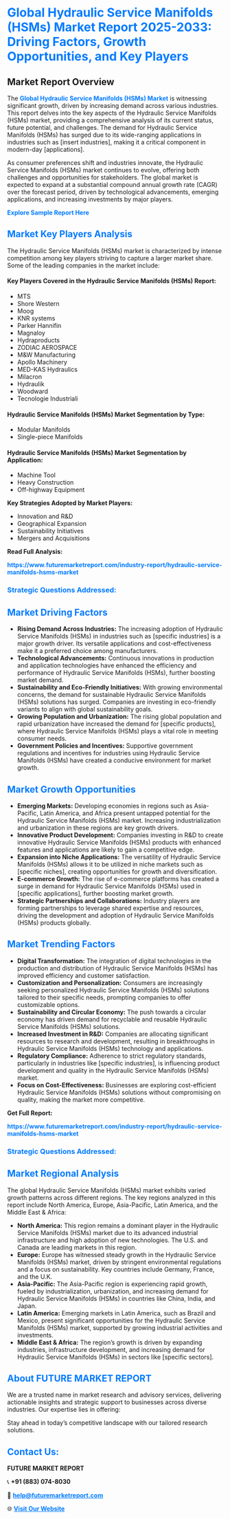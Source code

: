 <h1 style="color: #007BFF;">Global Hydraulic Service Manifolds (HSMs) Market Report 2025-2033: Driving Factors, Growth Opportunities, and Key Players</h1>

<section id="overview">
<h2>Market Report Overview</h2>
<p>The <a href="https://www.futuremarketreport.com/industry-report/hydraulic-service-manifolds-hsms-market" style="color: #007BFF; text-decoration: none;"><strong>Global Hydraulic Service Manifolds (HSMs) Market</strong></a> is witnessing significant growth, driven by increasing demand across various industries. This report delves into the key aspects of the Hydraulic Service Manifolds (HSMs) market, providing a comprehensive analysis of its current status, future potential, and challenges. The demand for Hydraulic Service Manifolds (HSMs) has surged due to its wide-ranging applications in industries such as [insert industries], making it a critical component in modern-day [applications].</p>
<p>As consumer preferences shift and industries innovate, the Hydraulic Service Manifolds (HSMs) market continues to evolve, offering both challenges and opportunities for stakeholders. The global market is expected to expand at a substantial compound annual growth rate (CAGR) over the forecast period, driven by technological advancements, emerging applications, and increasing investments by major players.</p>
</section>

<section id="overview">
<p><a href="https://www.futuremarketreport.com/request-sample/reportId=92195" style="color: #007BFF; text-decoration: none;"><strong>Explore Sample Report Here</strong></a></p>
</section>

<section id="key-players">
<h2 style="color: #007BFF;">Market Key Players Analysis</h2>
<p>The Hydraulic Service Manifolds (HSMs) market is characterized by intense competition among key players striving to capture a larger market share. Some of the leading companies in the market include:</p>
<h4>Key Players Covered in the Hydraulic Service Manifolds (HSMs) Report:</h4>
<ul><li>MTS</li><li>Shore Western</li><li>Moog</li><li>KNR systems</li><li>Parker Hannifin</li><li>Magnaloy</li><li>Hydraproducts</li><li>ZODIAC AEROSPACE</li><li>M&amp;W Manufacturing</li><li>Apollo Machinery</li><li>MED-KAS Hydraulics</li><li>Milacron</li><li>Hydraulik</li><li>Woodward</li><li>Tecnologie Industriali</li></ul>
<h4>Hydraulic Service Manifolds (HSMs) Market Segmentation by Type:</h4>
<ul><li>Modular Manifolds</li><li>Single-piece Manifolds</li></ul>

<h4>Hydraulic Service Manifolds (HSMs) Market Segmentation by Application:</h4>
<ul><li>Machine Tool</li><li>Heavy Construction</li><li>Off-highway Equipment</li></ul>
<p><strong>Key Strategies Adopted by Market Players:</strong></p>
<ul>
<li>Innovation and R&D</li>
<li>Geographical Expansion</li>
<li>Sustainability Initiatives</li>
<li>Mergers and Acquisitions</li>
</ul>
</section>

<section>
<p><strong>Read Full Analysis: </strong></p><a href="https://www.futuremarketreport.com/industry-report/hydraulic-service-manifolds-hsms-market" style="color: #007BFF; text-decoration: none;"><strong>https://www.futuremarketreport.com/industry-report/hydraulic-service-manifolds-hsms-market</strong></a>
<h3 style="color: #007BFF;">Strategic Questions Addressed:</h3>
</section>

<section id="driving-factors">
<h2 style="color: #007BFF;">Market Driving Factors</h2>
<ul>
<li><strong>Rising Demand Across Industries:</strong> The increasing adoption of Hydraulic Service Manifolds (HSMs) in industries such as [specific industries] is a major growth driver. Its versatile applications and cost-effectiveness make it a preferred choice among manufacturers.</li>
<li><strong>Technological Advancements:</strong> Continuous innovations in production and application technologies have enhanced the efficiency and performance of Hydraulic Service Manifolds (HSMs), further boosting market demand.</li>
<li><strong>Sustainability and Eco-Friendly Initiatives:</strong> With growing environmental concerns, the demand for sustainable Hydraulic Service Manifolds (HSMs) solutions has surged. Companies are investing in eco-friendly variants to align with global sustainability goals.</li>
<li><strong>Growing Population and Urbanization:</strong> The rising global population and rapid urbanization have increased the demand for [specific products], where Hydraulic Service Manifolds (HSMs) plays a vital role in meeting consumer needs.</li>
<li><strong>Government Policies and Incentives:</strong> Supportive government regulations and incentives for industries using Hydraulic Service Manifolds (HSMs) have created a conducive environment for market growth.</li>
</ul>
</section>

<section id="growth-opportunities">
<h2 style="color: #007BFF;">Market Growth Opportunities</h2>
<ul>
<li><strong>Emerging Markets:</strong> Developing economies in regions such as Asia-Pacific, Latin America, and Africa present untapped potential for the Hydraulic Service Manifolds (HSMs) market. Increasing industrialization and urbanization in these regions are key growth drivers.</li>
<li><strong>Innovative Product Development:</strong> Companies investing in R&D to create innovative Hydraulic Service Manifolds (HSMs) products with enhanced features and applications are likely to gain a competitive edge.</li>
<li><strong>Expansion into Niche Applications:</strong> The versatility of Hydraulic Service Manifolds (HSMs) allows it to be utilized in niche markets such as [specific niches], creating opportunities for growth and diversification.</li>
<li><strong>E-commerce Growth:</strong> The rise of e-commerce platforms has created a surge in demand for Hydraulic Service Manifolds (HSMs) used in [specific applications], further boosting market growth.</li>
<li><strong>Strategic Partnerships and Collaborations:</strong> Industry players are forming partnerships to leverage shared expertise and resources, driving the development and adoption of Hydraulic Service Manifolds (HSMs) products globally.</li>
</ul>
</section>

<section id="trending-factors">
<h2 style="color: #007BFF;">Market Trending Factors</h2>
<ul>
<li><strong>Digital Transformation:</strong> The integration of digital technologies in the production and distribution of Hydraulic Service Manifolds (HSMs) has improved efficiency and customer satisfaction.</li>
<li><strong>Customization and Personalization:</strong> Consumers are increasingly seeking personalized Hydraulic Service Manifolds (HSMs) solutions tailored to their specific needs, prompting companies to offer customizable options.</li>
<li><strong>Sustainability and Circular Economy:</strong> The push towards a circular economy has driven demand for recyclable and reusable Hydraulic Service Manifolds (HSMs) solutions.</li>
<li><strong>Increased Investment in R&D:</strong> Companies are allocating significant resources to research and development, resulting in breakthroughs in Hydraulic Service Manifolds (HSMs) technology and applications.</li>
<li><strong>Regulatory Compliance:</strong> Adherence to strict regulatory standards, particularly in industries like [specific industries], is influencing product development and quality in the Hydraulic Service Manifolds (HSMs) market.</li>
<li><strong>Focus on Cost-Effectiveness:</strong> Businesses are exploring cost-efficient Hydraulic Service Manifolds (HSMs) solutions without compromising on quality, making the market more competitive.</li>
</ul>
</section>

<section>
<p><strong>Get Full Report: </strong></p><a href="https://www.futuremarketreport.com/industry-report/hydraulic-service-manifolds-hsms-market" style="color: #007BFF; text-decoration: none;"><strong>https://www.futuremarketreport.com/industry-report/hydraulic-service-manifolds-hsms-market</strong></a>
<h3 style="color: #007BFF;">Strategic Questions Addressed:</h3>
</section>


<section id="regional-analysis">
<h2 style="color: #007BFF;">Market Regional Analysis</h2>
<p>The global Hydraulic Service Manifolds (HSMs) market exhibits varied growth patterns across different regions. The key regions analyzed in this report include North America, Europe, Asia-Pacific, Latin America, and the Middle East & Africa:</p>
<ul>
<li><strong>North America:</strong> This region remains a dominant player in the Hydraulic Service Manifolds (HSMs) market due to its advanced industrial infrastructure and high adoption of new technologies. The U.S. and Canada are leading markets in this region.</li>
<li><strong>Europe:</strong> Europe has witnessed steady growth in the Hydraulic Service Manifolds (HSMs) market, driven by stringent environmental regulations and a focus on sustainability. Key countries include Germany, France, and the U.K.</li>
<li><strong>Asia-Pacific:</strong> The Asia-Pacific region is experiencing rapid growth, fueled by industrialization, urbanization, and increasing demand for Hydraulic Service Manifolds (HSMs) in countries like China, India, and Japan.</li>
<li><strong>Latin America:</strong> Emerging markets in Latin America, such as Brazil and Mexico, present significant opportunities for the Hydraulic Service Manifolds (HSMs) market, supported by growing industrial activities and investments.</li>
<li><strong>Middle East & Africa:</strong> The region’s growth is driven by expanding industries, infrastructure development, and increasing demand for Hydraulic Service Manifolds (HSMs) in sectors like [specific sectors].</li>
</ul>
</section>

<footer>
<h2 style="color: #007BFF;">About FUTURE MARKET REPORT</h2>
<p>We are a trusted name in market research and advisory services, delivering actionable insights and strategic support to businesses across diverse industries. Our expertise lies in offering:</p>

<p>Stay ahead in today’s competitive landscape with our tailored research solutions.</p>

<h2 style="color: #007BFF;">Contact Us:</h2>
<p><strong>FUTURE MARKET REPORT</strong></p>
<p>📞 <strong>+91 (883) 074-8030</strong></p>
<p>📧 <strong><a href="mailto:help@futuremarketreport.com" style="color: #007BFF;">help@futuremarketreport.com</a></strong></p>
<p>🌐 <strong><a href="https://www.futuremarketreport.com/" style="color: #007BFF;">Visit Our Website</a></strong></p>
</footer>